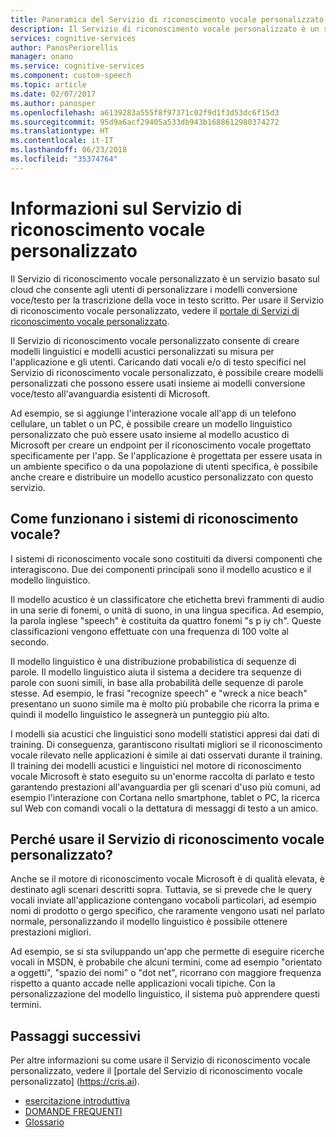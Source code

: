 ```yaml
---
title: Panoramica del Servizio di riconoscimento vocale personalizzato in Azure | Microsoft Docs
description: Il Servizio di riconoscimento vocale personalizzato è un servizio basato sul cloud che consente agli utenti di personalizzare i modelli conversione voce/testo per la trascrizione della voce in testo scritto.
services: cognitive-services
author: PanosPeriorellis
manager: onano
ms.service: cognitive-services
ms.component: custom-speech
ms.topic: article
ms.date: 02/07/2017
ms.author: panosper
ms.openlocfilehash: a6139283a555f8f97371c02f9d1f3d53dc6f15d3
ms.sourcegitcommit: 95d9a6acf29405a533db943b1688612980374272
ms.translationtype: HT
ms.contentlocale: it-IT
ms.lasthandoff: 06/23/2018
ms.locfileid: "35374764"
---
```

# <a name="what-is-custom-speech-service"></a>Informazioni sul Servizio di riconoscimento vocale personalizzato

Il Servizio di riconoscimento vocale personalizzato è un servizio basato sul cloud che consente agli utenti di personalizzare i modelli conversione voce/testo per la trascrizione della voce in testo scritto.
Per usare il Servizio di riconoscimento vocale personalizzato, vedere il [portale di Servizi di riconoscimento vocale personalizzato](https://cris.ai).

Il Servizio di riconoscimento vocale personalizzato consente di creare modelli linguistici e modelli acustici personalizzati su misura per l'applicazione e gli utenti. Caricando dati vocali e/o di testo specifici nel Servizio di riconoscimento vocale personalizzato, è possibile creare modelli personalizzati che possono essere usati insieme ai modelli conversione voce/testo all'avanguardia esistenti di Microsoft.

Ad esempio, se si aggiunge l'interazione vocale all'app di un telefono cellulare, un tablet o un PC, è possibile creare un modello linguistico personalizzato che può essere usato insieme al modello acustico di Microsoft per creare un endpoint per il riconoscimento vocale progettato specificamente per l'app. Se l'applicazione è progettata per essere usata in un ambiente specifico o da una popolazione di utenti specifica, è possibile anche creare e distribuire un modello acustico personalizzato con questo servizio.


## <a name="how-do-speech-recognition-systems-work"></a>Come funzionano i sistemi di riconoscimento vocale?
I sistemi di riconoscimento vocale sono costituiti da diversi componenti che interagiscono. Due dei componenti principali sono il modello acustico e il modello linguistico.

Il modello acustico è un classificatore che etichetta brevi frammenti di audio in una serie di fonemi, o unità di suono, in una lingua specifica. Ad esempio, la parola inglese "speech" è costituita da quattro fonemi "s p iy ch". Queste classificazioni vengono effettuate con una frequenza di 100 volte al secondo.

Il modello linguistico è una distribuzione probabilistica di sequenze di parole. Il modello linguistico aiuta il sistema a decidere tra sequenze di parole con suoni simili, in base alla probabilità delle sequenze di parole stesse. Ad esempio, le frasi "recognize speech" e "wreck a nice beach" presentano un suono simile ma è molto più probabile che ricorra la prima e quindi il modello linguistico le assegnerà un punteggio più alto.

I modelli sia acustici che linguistici sono modelli statistici appresi dai dati di training. Di conseguenza, garantiscono risultati migliori se il riconoscimento vocale rilevato nelle applicazioni è simile ai dati osservati durante il training. Il training dei modelli acustici e linguistici nel motore di riconoscimento vocale Microsoft è stato eseguito su un'enorme raccolta di parlato e testo garantendo prestazioni all'avanguardia per gli scenari d'uso più comuni, ad esempio l'interazione con Cortana nello smartphone, tablet o PC, la ricerca sul Web con comandi vocali o la dettatura di messaggi di testo a un amico.

## <a name="why-use-the-custom-speech-service"></a>Perché usare il Servizio di riconoscimento vocale personalizzato?
Anche se il motore di riconoscimento vocale Microsoft è di qualità elevata, è destinato agli scenari descritti sopra. Tuttavia, se si prevede che le query vocali inviate all'applicazione contengano vocaboli particolari, ad esempio nomi di prodotto o gergo specifico, che raramente vengono usati nel parlato normale, personalizzando il modello linguistico è possibile ottenere prestazioni migliori.

Ad esempio, se si sta sviluppando un'app che permette di eseguire ricerche vocali in MSDN, è probabile che alcuni termini, come ad esempio "orientato a oggetti", "spazio dei nomi" o "dot net", ricorrano con maggiore frequenza rispetto a quanto accade nelle applicazioni vocali tipiche. Con la personalizzazione del modello linguistico, il sistema può apprendere questi termini.

## <a name="next-steps"></a>Passaggi successivi

Per altre informazioni su come usare il Servizio di riconoscimento vocale personalizzato, vedere il [portale del Servizio di riconoscimento vocale personalizzato] (https://cris.ai).

* [esercitazione introduttiva](cognitive-services-custom-speech-get-started.md)
* [DOMANDE FREQUENTI](cognitive-services-custom-speech-faq.md)
* [Glossario](cognitive-services-custom-speech-glossary.md)
